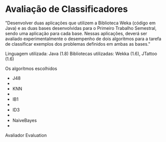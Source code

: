 # Avaliação de Classificadores

"Desenvolver duas aplicações que utilizem a Biblioteca Weka (código em Java) e as duas bases desenvolvidas para o Primeiro Trabalho Semestral, sendo uma aplicação para cada base. Nessas aplicações, deverá ser avaliado experimentalmente o desempenho de dois algoritmos para a tarefa de classificar exemplos dos problemas definidos em ambas as bases."

Linguagem utilizada: Java (1.8)
Bibliotecas utilizadas: Wekka (1.6), JTattoo (1.6) 

Os algorítmos escolhidos
 <ul>
  <li>J48<li>
  <li>KNN<li>
  <li>IB1<li>
  <li>ID3<li>
  <li>NaiveBayes<li>
 </ul>
Avaliador
  Evaluation
